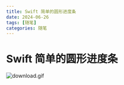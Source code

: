 ```yaml
---  
title: Swift 简单的圆形进度条  
date: 2024-06-26  
tags: [随笔]  
categories: 随笔  
---  
```



# Swift 简单的圆形进度条
![download.gif](https://upload-images.jianshu.io/upload_images/8042403-4ab441e0e881395f.gif?imageMogr2/auto-orient/strip)
```

```
<!-- more -->  
